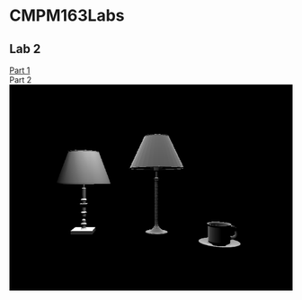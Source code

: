 # CMPM163Labs  
## Lab 2  
[Part 1](https://drive.google.com/open?id=1H8sRQeu4GFrrTNECBo6yhnfCkGMqBlyU)  
Part 2
![Part 2](/lab-2/img/lab-2-part-2-screenshot.png)  
